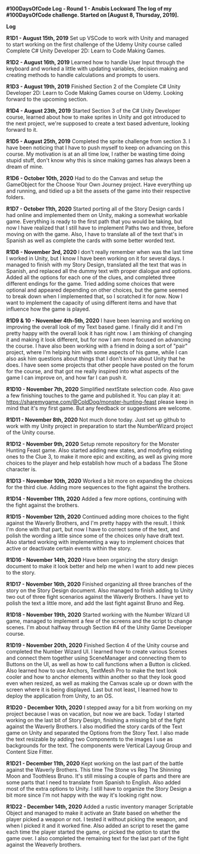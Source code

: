 **#100DaysOfCode Log - Round 1 - Anubis Lockward**
**The log of my #100DaysOfCode challenge. Started on [August 8, Thursday, 2019].**

**Log**

**R1D1 - August 15th, 2019**
Set up VSCode to work with Unity and managed to start working on the first challenge of the Udemy Unity course called Complete C# Unity Developer 2D: Learn to Code Making Games.

**R1D2 - August 16th, 2019**
Learned how to handle User Input through the keyboard and worked a little with updating variables, decision making and creating methods to handle calculations and prompts to users.

**R1D3 - August 19th, 2019**
Finished Section 2 of the Complete C# Unity Developer 2D: Learn to Code Making Games course on Udemy. Looking forward to the upcoming section.

**R1D4 - August 23th, 2019**
Started Section 3 of the C# Unity Developer course, learned about how to make sprites in Unity and got introduced to the next project, we're supposed to create a text based adventure, looking forward to it.

**R1D5 - August 25th, 2019**
Completed the sprite challenge from section 3. I have been noticing that I have to push myself to keep on advancing on this course. My motivation is at an all time low, I rather be wasting time doing stupid stuff, don't know why this is since making games has always been a dream of mine.

**R1D6 - October 10th, 2020**
Had to do the Canvas and setup the GameObject for the Choose Your Own Journey project. Have everything up and running, and tidied up a bit the assets of the game into their respective folders.

**R1D7 - October 11th, 2020**
Started porting all of the Story Design cards I had online and implemented them on Unity, making a somewhat workable game. Everything is ready to the first path that you would be taking, but now I have realized that I still have to implement Paths two and three, before moving on with the game. Also, I have to translate all of the text that's in Spanish as well as complete the cards with some better worded text.

**R1D8 - November 3rd, 2020**
I don't really remember when was the last time I worked in Unity, but I know I have been working on it for several days. I managed to finish with my Story Design, translated all the text that was in Spanish, and replaced all the dummy text with proper dialogue and options. Added all the options for each one of the clues, and completed three different endings for the game. Tried adding some choices that were optional and appeared depending on other choices, but the game seemed to break down when I implemented that, so I scratched it for now. Now I want to implement the capacity of using different items and have that influence how the game is played.

**R1D9 & 10 - November 4th-5th, 2020**
I have been learning and working on improving the overall look of my Text based game. I finally did it and I'm pretty happy with the overall look it has right now. I am thinking of changing it and making it look different, but for now I am more focused on advancing the course. I have also been working with a friend in doing a sort of "pair" project, where I'm helping him with some aspects of his game, while I can also ask him questions about things that I don't know about Unity that he does. I have seen some projects that other people have posted on the forum for the course, and that got me really inspired into what aspects of the game I can improve on, and how far I can push it.

**R1D10 - November 7th, 2020**
Simplified nextState selection code. Also gave a few finishing touches to the game and published it. You can play it at: https://sharemygame.com/@ColdDog/monster-hunting-feast please keep in mind that it's my first game. But any feedback or suggestions are welcome.

**R1D11 - November 8th, 2020**
Not much done today. Just set up github to work with my Unity project in preparation to start the NumberWizard project of the Unity course.

**R1D12 - November 9th, 2020**
Setup remote repository for the Monster Hunting Feast game. Also started adding new states, and modyfing existing ones to the Clue 3, to make it more epic and exciting, as well as giving more choices to the player and help establish how much of a badass The Stone character is.

**R1D13 - November 10th, 2020**
Worked a bit more on expanding the choices for the third clue. Adding more sequences to the fight against the brothers.

**R1D14 - November 11th, 2020**
Added a few more options, continuing with the fight against the brothers.

**R1D15 - November 12th, 2020**
Continued adding more choices to the fight against the Waverly Brothers, and I'm pretty happy with the result. I think I'm done with that part, but now I have to correct some of the text, and polish the wording a little since some of the choices only have draft text. Also started working with implementing a way to implement choices that active or deactivate certain events within the story.

**R1D16 - November 14th, 2020**
Have been organizing the story design document to make it look better and help me when I want to add new pieces to the story.

**R1D17 - November 16th, 2020**
Finished organizing all three branches of the story on the Story Design document. Also managed to finish adding to Unity two out of three fight scenarios against the Waverly Brothers. I have yet to polish the text a little more, and add the last fight against Bruno and Reg.

**R1D18 - November 19th, 2020**
Started working with the Number Wizard UI game, managed to implement a few of the screens and the script to change scenes. I'm about halfway through Section #4 of the Unity Game Developer course.

**R1D19 - November 20th, 2020**
Finished Section 4 of the Unity course and completed the Number Wizard UI. I learned how to create various Scenes and connect them together using SceneManager and connecting them to Buttons on the UI, as well as how to call functions when a Button is clicked. Also learned how to use Anchors, TextMesh Pro to make the text look cooler and how to anchor elements within another so that they look good even when resized, as well as making the Canvas scale up or down with the screen where it is being displayed. Last but not least, I learned how to deploy the application from Unity, to an OS.

**R1D20 - December 10th, 2020**
I stepped away for a bit from working on my project because I was on vacation, but now we are back. Today I started working on the last bit of Story Design, finishing a missing bit of the fight against the Waverly Brothers. I also modified the story cards of the Text game on Unity and separated the Options from the Story Text. I also made the text resizable by adding two Components to the images I use as backgrounds for the text. The components were Vertical Layoug Group and Content Size Fitter.

**R1D21 - December 11th, 2020**
Kept working on the last part of the battle against the Waverly Brothers. This time The Stone vs Reg The Shinning Moon and Toothless Bruno. It's still missing a couple of parts and there are some parts that I need to translate from Spanish to English. Also added most of the extra options to Unity. I still have to organize the Story Design a bit more since I'm not happy with the way it's looking right now.

**R1D22 - December 14th, 2020**
Added a rustic inventory manager Scriptable Object and managed to make it activate an State based on whether the player picked a weapon or not. I tested it without picking the weapon, and when I picked it and it worked fine. Also added an script to reset the game each time the player started the game, or picked the option to start the game over. I also completed the remaining text for the last part of the fight against the Weaverly brothers.